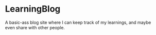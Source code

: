 # LearningBlog
A basic-ass blog site where I can keep track of my learnings, and maybe even share with other people.
